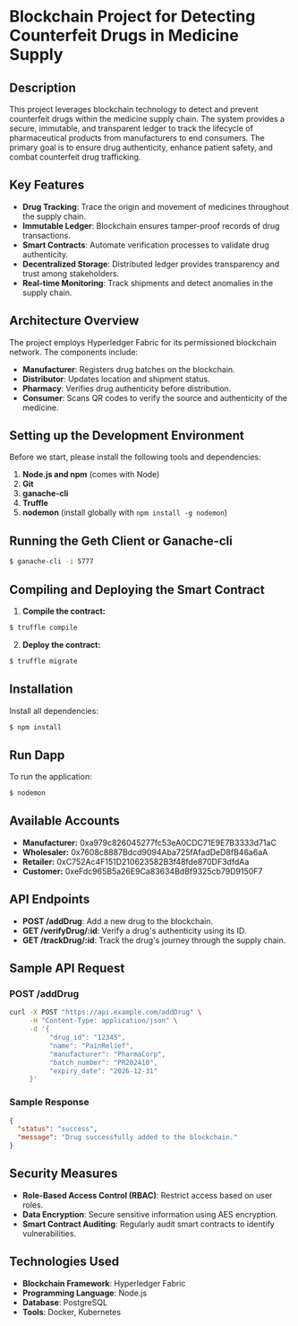 # Blockchain Project for Detecting Counterfeit Drugs in Medicine Supply

## Description

This project leverages blockchain technology to detect and prevent counterfeit drugs within the medicine supply chain. The system provides a secure, immutable, and transparent ledger to track the lifecycle of pharmaceutical products from manufacturers to end consumers. The primary goal is to ensure drug authenticity, enhance patient safety, and combat counterfeit drug trafficking.

## Key Features

- **Drug Tracking**: Trace the origin and movement of medicines throughout the supply chain.
- **Immutable Ledger**: Blockchain ensures tamper-proof records of drug transactions.
- **Smart Contracts**: Automate verification processes to validate drug authenticity.
- **Decentralized Storage**: Distributed ledger provides transparency and trust among stakeholders.
- **Real-time Monitoring**: Track shipments and detect anomalies in the supply chain.

## Architecture Overview

The project employs Hyperledger Fabric for its permissioned blockchain network. The components include:
- **Manufacturer**: Registers drug batches on the blockchain.
- **Distributor**: Updates location and shipment status.
- **Pharmacy**: Verifies drug authenticity before distribution.
- **Consumer**: Scans QR codes to verify the source and authenticity of the medicine.

## Setting up the Development Environment

Before we start, please install the following tools and dependencies:

1. **Node.js and npm** (comes with Node)
2. **Git**
3. **ganache-cli**
4. **Truffle**
5. **nodemon** (install globally with `npm install -g nodemon`)

## Running the Geth Client or Ganache-cli

```bash
$ ganache-cli -i 5777
```

## Compiling and Deploying the Smart Contract

1. **Compile the contract:**
```bash
$ truffle compile
```
2. **Deploy the contract:**
```bash
$ truffle migrate
```

## Installation

Install all dependencies:
```bash
$ npm install
```

## Run Dapp

To run the application:
```bash
$ nodemon
```

## Available Accounts

- **Manufacturer:** 0xa979c826045277fc53eA0CDC71E9E7B3333d71aC
- **Wholesaler:** 0x7608c8887Bdcd9094Aba725fAfadDeD8fB46a6aA
- **Retailer:** 0xC752Ac4F151D210623582B3f48fde870DF3dfdAa
- **Customer:** 0xeFdc965B5a26E9Ca83634BdBf9325cb79D9150F7

## API Endpoints

- **POST /addDrug**: Add a new drug to the blockchain.
- **GET /verifyDrug/:id**: Verify a drug's authenticity using its ID.
- **GET /trackDrug/:id**: Track the drug's journey through the supply chain.

## Sample API Request

### POST /addDrug

```bash
curl -X POST "https://api.example.com/addDrug" \
     -H "Content-Type: application/json" \
     -d '{
          "drug_id": "12345",
          "name": "PainRelief",
          "manufacturer": "PharmaCorp",
          "batch_number": "PR202410",
          "expiry_date": "2026-12-31"
     }'
```

### Sample Response

```json
{
  "status": "success",
  "message": "Drug successfully added to the blockchain."
}
```

## Security Measures

- **Role-Based Access Control (RBAC)**: Restrict access based on user roles.
- **Data Encryption**: Secure sensitive information using AES encryption.
- **Smart Contract Auditing**: Regularly audit smart contracts to identify vulnerabilities.

## Technologies Used

- **Blockchain Framework**: Hyperledger Fabric
- **Programming Language**: Node.js
- **Database**: PostgreSQL
- **Tools**: Docker, Kubernetes

